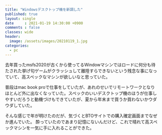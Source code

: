```yaml
---
title: "Windowsデスクトップ機を新調した"
published: true
layout: single
date     : 2021-01-19 14:30:00 +0900
comments : false
classes: wide
header:
  image: /assets/images/20210119_1.jpg
categories:
  - pc
---
```



去年買ったmsfs2020が古くから使ってるWindowマシンではロードに何分も待たされた挙げ句ゲームがクラッシュして離陸すらできないという残念な事になっていて、高スペックなマシンが欲しいなと思っていた。

普段はmac book proで仕事をしていたが、あれのせいでリモートワークとなりほとんど外に出なくなっていた。スペックのいいデスクトップ機のほうが仕事しやすいだろうと動機づけもできていたが、夏から年末まで買うか買わないかウダウダしていた。

そんな感じで年が明けたのだが、気づくとBTOサイトでの購入確定画面までなぜか進んでいた。
酔っていたのであまり記憶にないんだけど、これで晴れて高スペックマシンを一気に手に入れることができた。

